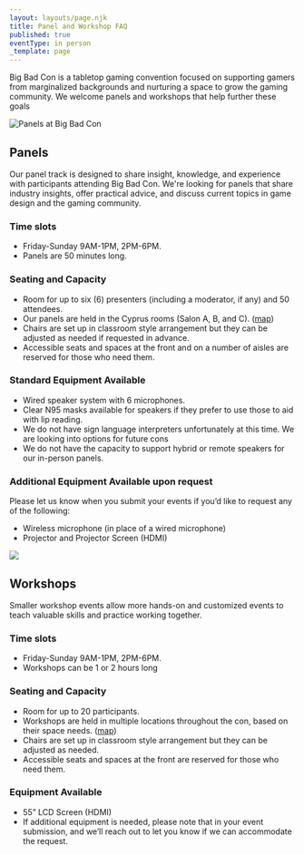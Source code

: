 ```yaml
---
layout: layouts/page.njk
title: Panel and Workshop FAQ
published: true
eventType: in person
_template: page
---
```


Big Bad Con is a tabletop gaming convention focused on supporting gamers from marginalized backgrounds and nurturing a space to grow the gaming community. We welcome panels and workshops that help further these goals 

![Panels at Big Bad Con](/images/EventFAQ-Panels.png)

## Panels

Our panel track is designed to share insight, knowledge, and experience with participants attending Big Bad Con. We're looking for panels that share industry insights, offer practical advice, and discuss current topics in game design and the gaming community.

### Time slots

* Friday-Sunday 9AM-1PM, 2PM-6PM.
* Panels are 50 minutes long.

### Seating and Capacity

* Room for up to six (6) presenters (including a moderator, if any) and 50 attendees.
* Our panels are held in the Cyprus rooms (Salon A, B, and C). ([map](https://www.bigbadcon.com/images/Hotel_Map%202023.pdf))
* Chairs are set up in classroom style arrangement but they can be adjusted as needed if requested in advance.
* Accessible seats and spaces at the front and on a number of aisles are reserved for those who need them.

### Standard Equipment Available

* Wired speaker system with 6 microphones.
* Clear N95 masks available for speakers if they prefer to use those to aid with lip reading.
* We do not have sign language interpreters unfortunately at this time. We are looking into options for future cons
* We do not have the capacity to support hybrid or remote speakers for our in-person panels. 

### Additional Equipment Available upon request

Please let us know when you submit your events if you’d like to request any of the following:

* Wireless microphone (in place of a wired microphone)
* Projector and Projector Screen (HDMI)

![](/images/EventFAQ-Workshops.png)

## Workshops

Smaller workshop events allow more hands-on and customized events to teach valuable skills and practice working together.

### Time slots

* Friday-Sunday 9AM-1PM, 2PM-6PM.
* Workshops can be 1 or 2 hours long

### Seating and Capacity

* Room for up to 20 participants.
* Workshops are held in multiple locations throughout the con, based on their space needs. ([map](https://www.bigbadcon.com/images/Hotel_Map%202023.pdf))
* Chairs are set up in classroom style arrangement but they can be adjusted as needed. 
* Accessible seats and spaces at the front are reserved for those who need them.

### Equipment Available

* 55” LCD Screen (HDMI)
* If additional equipment is needed, please note that in your event submission, and we’ll reach out to let you know if we can accommodate the request. 

